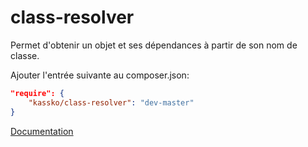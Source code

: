 class-resolver
==================

Permet d'obtenir un objet et ses dépendances à partir de son nom de classe.

Ajouter l'entrée suivante au composer.json:

```json
"require": {
    "kassko/class-resolver": "dev-master"
}
```

[Documentation](doc/fr/documentation_fr.md)

